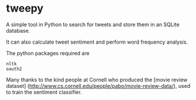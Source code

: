 tweepy
============

A simple tool in Python to search for tweets and store them in an SQLite database.

It can also calculate tweet sentiment and perform word frequency analysis.

The python packages required are
```
nltk
oauth2
```

Many thanks to the kind people at Cornell who produced the [movie review dataset]
(http://www.cs.cornell.edu/people/pabo/movie-review-data/), used to train the sentiment classifier.